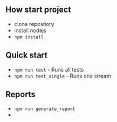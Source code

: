 ## How start project
* clone repository
* install nodejs
* `npm install`

## Quick start
* `npm run test` - Runs all tests
* `npm run test_single` - Runs one stream

## Reports
* `npm run generate_report`
* 
